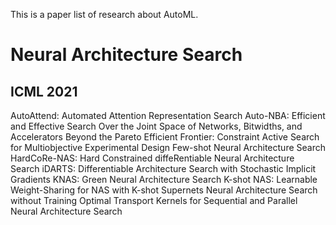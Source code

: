 This is a paper list of research about AutoML.

# Neural Architecture Search
## ICML 2021
AutoAttend: Automated Attention Representation Search
Auto-NBA: Efficient and Effective Search Over the Joint Space of Networks, Bitwidths, and Accelerators
Beyond the Pareto Efficient Frontier: Constraint Active Search for Multiobjective Experimental Design
Few-shot Neural Architecture Search
HardCoRe-NAS: Hard Constrained diffeRentiable Neural Architecture Search
iDARTS: Differentiable Architecture Search with Stochastic Implicit Gradients
KNAS: Green Neural Architecture Search
K-shot NAS: Learnable Weight-Sharing for NAS with K-shot Supernets
Neural Architecture Search without Training
Optimal Transport Kernels for Sequential and Parallel Neural Architecture Search
